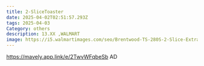 ```yaml
---
title: 2-SliceToaster
date: 2025-04-02T02:51:57.293Z
tags: 2025-04-03
Category: others
description: 13.XX ,WALMART
image: https://i5.walmartimages.com/seo/Brentwood-TS-280S-2-Slice-Extra-Wide-Slot-Toaster-Stainless-Steel_c4a62879-85d1-4382-ab18-5428ed49a3c1_1.edd2ae98e08a7ad72e8c9ab48212ae86.jpeg?odnHeight=2000&odnWidth=2000&odnBg=FFFFFF
---
```

https://mavely.app.link/e/2TwvWFqbeSb       AD